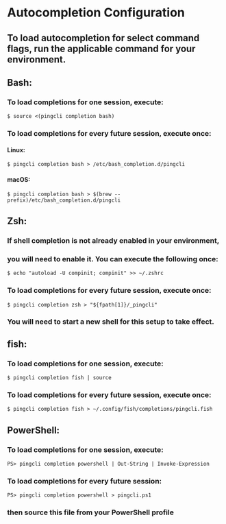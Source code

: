# Autocompletion Configuration
## To load autocompletion for select command flags, run the applicable command for your environment.

## Bash:
  ### To load completions for one session, execute:
  `$ source <(pingcli completion bash)`

  ### To load completions for every future session, execute once:
  #### Linux:
  `$ pingcli completion bash > /etc/bash_completion.d/pingcli`
  #### macOS:
  `$ pingcli completion bash > $(brew --prefix)/etc/bash_completion.d/pingcli`

## Zsh:
  ### If shell completion is not already enabled in your environment,
  ### you will need to enable it.  You can execute the following once:
  `$ echo "autoload -U compinit; compinit" >> ~/.zshrc`

  ### To load completions for every future session, execute once:
  `$ pingcli completion zsh > "${fpath[1]}/_pingcli"`

  ### You will need to start a new shell for this setup to take effect.

## fish:
  ### To load completions for one session, execute:
  `$ pingcli completion fish | source`

  ### To load completions for every future session, execute once:
  `$ pingcli completion fish > ~/.config/fish/completions/pingcli.fish`

## PowerShell:
  ### To load completions for one session, execute:
  `PS> pingcli completion powershell | Out-String | Invoke-Expression`

  ### To load completions for every future session:
  `PS> pingcli completion powershell > pingcli.ps1`
  ### then source this file from your PowerShell profile